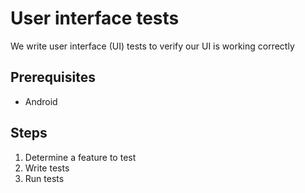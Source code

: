 # User interface tests

We write user interface (UI) tests to verify our UI is working correctly

## Prerequisites

* Android

## Steps

1. Determine a feature to test
1. Write tests
1. Run tests
